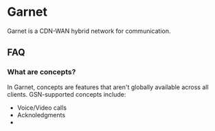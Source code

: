 # Garnet
Garnet is a CDN-WAN hybrid network for communication.
## FAQ
### What are concepts?
In Garnet, concepts are features that aren't globally available across all clients. GSN-supported concepts include:
- Voice/Video calls
- Acknoledgments
- 